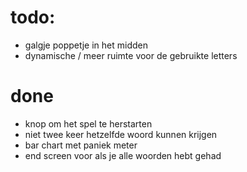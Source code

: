 # todo:
- galgje poppetje in het midden
- dynamische / meer ruimte voor de gebruikte letters


# done
- knop om het spel te herstarten
- niet twee keer hetzelfde woord kunnen krijgen
- bar chart met paniek meter
- end screen voor als je alle woorden hebt gehad
